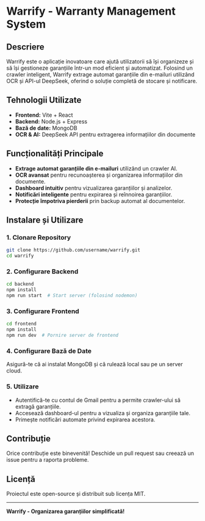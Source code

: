 # Warrify - Warranty Management System

## Descriere

Warrify este o aplicație inovatoare care ajută utilizatorii să își organizeze și să își gestioneze garanțiile într-un mod eficient și automatizat. Folosind un crawler inteligent, Warrify extrage automat garanțiile din e-mailuri utilizând OCR și API-ul DeepSeek, oferind o soluție completă de stocare și notificare.

## Tehnologii Utilizate

- **Frontend:** Vite + React
- **Backend:** Node.js + Express
- **Bază de date:** MongoDB
- **OCR & AI:** DeepSeek API pentru extragerea informațiilor din documente

## Funcționalități Principale

- **Extrage automat garanțiile din e-mailuri** utilizând un crawler AI.
- **OCR avansat** pentru recunoașterea și organizarea informațiilor din documente.
- **Dashboard intuitiv** pentru vizualizarea garanțiilor și analizelor.
- **Notificări inteligente** pentru expirarea și reînnoirea garanțiilor.
- **Protecție împotriva pierderii** prin backup automat al documentelor.

## Instalare și Utilizare

### 1. Clonare Repository

```bash
git clone https://github.com/username/warrify.git
cd warrify
```

### 2. Configurare Backend

```bash
cd backend
npm install
npm run start  # Start server (folosind nodemon)
```

### 3. Configurare Frontend

```bash
cd frontend
npm install
npm run dev  # Pornire server de frontend
```

### 4. Configurare Bază de Date

Asigură-te că ai instalat MongoDB și că rulează local sau pe un server cloud.

### 5. Utilizare

- Autentifică-te cu contul de Gmail pentru a permite crawler-ului să extragă garanțiile.
- Accesează dashboard-ul pentru a vizualiza și organiza garanțiile tale.
- Primește notificări automate privind expirarea acestora.

## Contribuție

Orice contribuție este binevenită! Deschide un pull request sau creează un issue pentru a raporta probleme.

## Licență

Proiectul este open-source și distribuit sub licența MIT.

---

**Warrify - Organizarea garanțiilor simplificată!**
